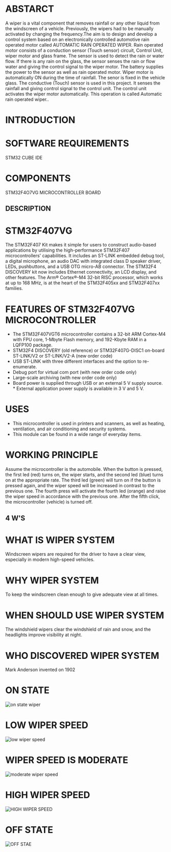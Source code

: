 
# ABSTARCT
A wiper is a vital component that removes rainfall or any other liquid from the windscreen of a vehicle. Previously, the wipers had to be manually activated by changing the frequency.The aim is to design and develop a control system based on an electronically controlled automotive rain operated motor called AUTOMATIC RAIN OPERATED WIPER. Rain operated motor consists of a conduction sensor (Touch sensor) circuit, Control Unit, wiper motor and glass frame. The sensor is used to detect the rain or water flow. If there is any rain on the glass, the sensor senses the rain or flow water and giving the control signal to the wiper motor. The battery supplies the power to the sensor as well as rain operated motor. Wiper motor is automatically ON during the time of rainfall. The senor is fixed in the vehicle glass. The conductive (Touch) sensor is used in this project. It senses the rainfall and giving control signal to the control unit. The control unit activates the wiper motor automatically. This operation is called Automatic rain operated wiper..
# INTRODUCTION
 
# SOFTWARE REQUIREMENTS
 STM32 CUBE IDE
# COMPONENTS
  STM32F4O7VG MICROCONTROLLER BOARD
## DESCRIPTION
# STM32F407VG
The STM32F407 Kit makes it simple for users to construct audio-based applications by utilising the high-performance STM32F407 microcontrollers' capabilities. It includes an ST-LINK embedded debug tool, a digital microphone, an audio DAC with integrated class D speaker driver, LEDs, pushbuttons, and a USB OTG micro-AB connector. The STM32F4 DISCOVERY kit now includes Ethernet connectivity, an LCD display, and other features. The Arm® Cortex®-M4 32-bit RISC processor, which works at up to 168 MHz, is at the heart of the STM32F405xx and STM32F407xx families.
 # FEATURES OF STM32F407VG MICROCONTROLLER
 * The STM32F407VGT6 microcontroller contains a 32-bit ARM Cortex-M4 with FPU core, 1-Mbyte Flash memory, and 192-Kbyte RAM in a LQFP100 package.
* STM32F4 DISCOVERY (old reference) or STM32F407G-DISC1 on-board ST-LINK/V2 or ST-LINK/V2-A (new order code)
* USB ST-LINK with three different interfaces and the option to re-enumerate.
* Debug port for virtual com port (with new order code only)
* Large-scale archiving (with new order code only)
* Board power is supplied through USB or an external 5 V supply source. * External application power supply is available in 3 V and 5 V.
 # USES
  * This microcontroller is used in printers and scanners, as well as heating, ventilation, and air conditioning and security systems.
  *  This module can be found in a wide range of everyday items.
# WORKING PRINCIPLE
Assume the microcontroller is the automobile. When the button is pressed, the first led (red) turns on, the wiper starts, and the second led (blue) turns on at the appropriate rate. The third led (green) will turn on if the button is pressed again, and the wiper speed will be increased in contrast to the previous one. The fourth press will activate the fourth led (orange) and raise the wiper speed in accordance with the previous one. After the fifth click, the microcontroller (vehicle) is turned off.
## 4 W'S
# WHAT IS WIPER SYSTEM
Windscreen wipers are required for the driver to have a clear view, especially in modern high-speed vehicles.

# WHY WIPER SYSTEM
To keep the windscreen clean enough to give adequate view at all times.

# WHEN SHOULD USE WIPER SYSTEM
The windshield wipers clear the windshield of rain and snow, and the headlights improve visibility at night.

# WHO DISCOVERED WIPER SYSTEM
Mark Anderson invented on 1902

# ON STATE
![on state wiper](https://user-images.githubusercontent.com/74349463/168213634-987e1673-4798-49e1-85fb-ef7bb3d9278d.png)
# LOW WIPER SPEED
![low wiper speed](https://user-images.githubusercontent.com/74349463/168213777-9ac4752f-df1d-44d5-b154-6b5ea7e05f2e.png)
# WIPER SPEED IS MODERATE
![moderate wiper speed](https://user-images.githubusercontent.com/74349463/168213882-b54fb753-8cd2-4c9c-b7ca-31442c82a714.png)
# HIGH WIPER SPEED
![HIGH WIPER SPEED](https://user-images.githubusercontent.com/74349463/168213999-9f31213f-9785-4819-b3c8-0c087ad9c3bd.png)
# OFF STATE
![OFF STAE](https://user-images.githubusercontent.com/74349463/168214117-dd5170c4-82cb-4105-a952-f5885f24669e.png)
